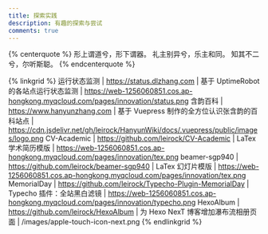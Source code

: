 ```yaml
---
title: 探索实践
description: 有趣的探索与尝试
comments: true
---
```


{% centerquote %}
形上谓道兮，形下谓器。
礼主别异兮，乐主和同。
知其不二兮，尔听斯聪。
{% endcenterquote %}

{% linkgrid %}
运行状态监测 | https://status.dlzhang.com | 基于 UptimeRobot 的各站点运行状态监测 | https://web-1256060851.cos.ap-hongkong.myqcloud.com/pages/innovation/status.png
含韵百科 | https://www.hanyunzhang.com | 基于 Vuepress 制作的全方位认识张含韵的百科站点 | https://cdn.jsdelivr.net/gh/leirock/HanyunWiki/docs/.vuepress/public/images/logo.png
CV-Academic | https://github.com/leirock/CV-Academic | LaTex 学术简历模版 | https://web-1256060851.cos.ap-hongkong.myqcloud.com/pages/innovation/tex.png
beamer-sgp940 | https://github.com/leirock/beamer-sgp940 | LaTex 幻灯片模版 | https://web-1256060851.cos.ap-hongkong.myqcloud.com/pages/innovation/tex.png
MemorialDay | https://github.com/leirock/Typecho-Plugin-MemorialDay | Typecho 插件：全站黑白滤镜 | https://web-1256060851.cos.ap-hongkong.myqcloud.com/pages/innovation/typecho.png
HexoAlbum | https://github.com/leirock/HexoAlbum | 为 Hexo NexT 博客增加瀑布流相册页面 | /images/apple-touch-icon-next.png
{% endlinkgrid %}
